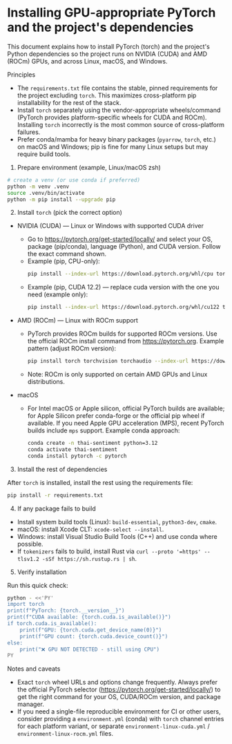 # Installing GPU-appropriate PyTorch and the project's dependencies

This document explains how to install PyTorch (torch) and the project's Python dependencies so the project runs on NVIDIA (CUDA) and AMD (ROCm) GPUs, and across Linux, macOS, and Windows.

Principles

- The `requirements.txt` file contains the stable, pinned requirements for the project excluding `torch`. This maximizes cross-platform pip installability for the rest of the stack.
- Install `torch` separately using the vendor-appropriate wheels/command (PyTorch provides platform-specific wheels for CUDA and ROCm). Installing `torch` incorrectly is the most common source of cross-platform failures.
- Prefer conda/mamba for heavy binary packages (`pyarrow`, `torch`, etc.) on macOS and Windows; pip is fine for many Linux setups but may require build tools.

1. Prepare environment (example, Linux/macOS zsh)

```bash
# create a venv (or use conda if preferred)
python -m venv .venv
source .venv/bin/activate
python -m pip install --upgrade pip
```

2. Install `torch` (pick the correct option)

- NVIDIA (CUDA) — Linux or Windows with supported CUDA driver

  - Go to https://pytorch.org/get-started/locally/ and select your OS, package (pip/conda), language (Python), and CUDA version. Follow the exact command shown.
  - Example (pip, CPU-only):
    ```bash
    pip install --index-url https://download.pytorch.org/whl/cpu torch
    ```
  - Example (pip, CUDA 12.2) — replace cuda version with the one you need (example only):
    ```bash
    pip install --index-url https://download.pytorch.org/whl/cu122 torch
    ```

- AMD (ROCm) — Linux with ROCm support

  - PyTorch provides ROCm builds for supported ROCm versions. Use the official ROCm install command from https://pytorch.org. Example pattern (adjust ROCm version):
    ```bash
    pip install torch torchvision torchaudio --index-url https://download.pytorch.org/whl/rocm6.2
    ```
  - Note: ROCm is only supported on certain AMD GPUs and Linux distributions.

- macOS
  - For Intel macOS or Apple silicon, official PyTorch builds are available; for Apple Silicon prefer conda-forge or the official pip wheel if available. If you need Apple GPU acceleration (MPS), recent PyTorch builds include `mps` support. Example conda approach:
    ```bash
    conda create -n thai-sentiment python=3.12
    conda activate thai-sentiment
    conda install pytorch -c pytorch
    ```

3. Install the rest of dependencies

After `torch` is installed, install the rest using the requirements file:

```bash
pip install -r requirements.txt
```

4. If any package fails to build

- Install system build tools (Linux): `build-essential`, `python3-dev`, `cmake`.
- macOS: install Xcode CLT: `xcode-select --install`.
- Windows: install Visual Studio Build Tools (C++) and use conda where possible.
- If `tokenizers` fails to build, install Rust via `curl --proto '=https' --tlsv1.2 -sSf https://sh.rustup.rs | sh`.

5. Verify installation

Run this quick check:

```bash
python - <<'PY'
import torch
print(f"PyTorch: {torch.__version__}")
print(f"CUDA available: {torch.cuda.is_available()}")
if torch.cuda.is_available():
    print(f"GPU: {torch.cuda.get_device_name(0)}")
    print(f"GPU count: {torch.cuda.device_count()}")
else:
    print("❌ GPU NOT DETECTED - still using CPU")
PY
```

Notes and caveats

- Exact `torch` wheel URLs and options change frequently. Always prefer the official PyTorch selector (https://pytorch.org/get-started/locally/) to get the right command for your OS, CUDA/ROCm version, and package manager.
- If you need a single-file reproducible environment for CI or other users, consider providing a `environment.yml` (conda) with `torch` channel entries for each platform variant, or separate `environment-linux-cuda.yml` / `environment-linux-rocm.yml` files.
